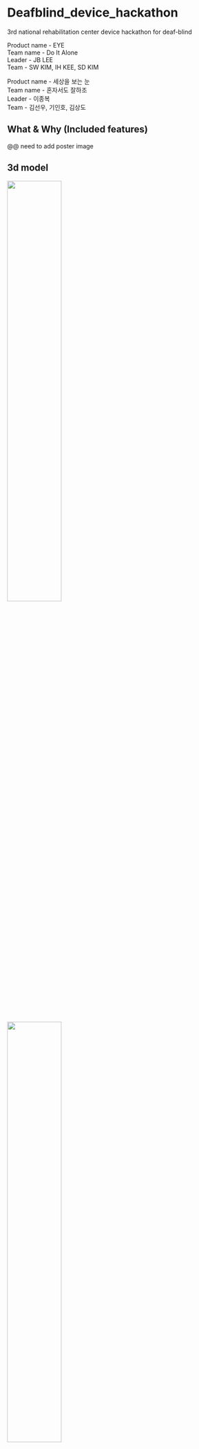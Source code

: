 # Deafblind_device_hackathon
3rd national rehabilitation center device hackathon for deaf-blind

Product name - EYE    
Team name - Do It Alone  
Leader - JB LEE  
Team - SW KIM, IH KEE, SD KIM

Product name - 세상을 보는 눈   
Team name - 혼자서도 잘하조  
Leader - 이종복  
Team - 김선우, 기인호, 김상도

## What & Why (Included features)
@@ need to add poster image

## 3d model
<img src="https://user-images.githubusercontent.com/41769238/187233177-0179fb16-1ae2-43b0-9ebe-1cd48d6d107b.png" width="50%"></img>
<img src="https://user-images.githubusercontent.com/41769238/187233165-c408e862-5ca7-48f4-af45-fe1b82cfd5b7.png" width="50%"></img>
<img src="https://user-images.githubusercontent.com/41769238/187233174-ec815071-a689-4df4-beea-48101546c60f.png" width="50%"></img>

## product
@@ need to change image    
<img src="https://user-images.githubusercontent.com/41769238/187233177-0179fb16-1ae2-43b0-9ebe-1cd48d6d107b.png" width="50%"></img>

## hardware list
Foldable cane - 1 pcs  
Raspberry-pi 4 - 1 pcs   
Raspberry-pi 3 b+ - 1pcs   
Huskey lens - 2 pcs     
vibration motor - 1 pcs     
2cell Lipo - 1 pcs    
switch - 6 pcs    
voltage step down module - 2 pcs    
usb C to usb A cable - 2 pcs    
Dot cell module - 1pcs  

## Dependency
### Master(Cane) raspberrypi
```
pip3 install random    
pip3 install msgpack-rpc-python      
pip3 install time     
pip3 install huskylib    
apt install libblutooth-dev    
```

### Slave(IoT system) raspberrypi
```
pip3 install random     
pip3 install msgpack-rpc-python     
pip3 install time     
pip3 install huskylib     
pip3 install pygame     
apt install libblutooth-dev    
```

## Auto start
### Master
```
sudo vi /etc/xdg/lxsession/LXDE-pi/autostart   
   
@sudo /home/hz/Desktop/client    
@/usr/bin/python3 /home/hz/Desktop/master_main.py   
#need to change to your directory
```

### Slave
```
sudo vi /etc/xdg/lxsession/LXDE-pi/autostart   
    
@sudo /home/hz/Desktop/simple_test
@/usr/bin/python3 /home/hz/Desktop/slave_main.py    
#need to change to your directory
```
## For Independent Cane usage
You should remove several codes in master_main.py

```
# line num 5
client = msgpackrpc.Client(msgpackrpc.Address("127.0.0.1", 3321))

# line num 43~50
	doorbell = client.call('readsend', 1)
	if doorbell != last_doorbel:
		doorbell = doorbell % 5
		print(f"{nameList[doorbell]} arrive!")
		GPIO.output(vib, GPIO.HIGH)
		time.sleep(2)
		GPIO.output(vib, GPIO.LOW)
		last_doorbell = doorbell


```
    

## hackathon poster
<img src="https://user-images.githubusercontent.com/41769238/187227556-c47e390f-88bd-43a0-a315-b4da69071ff2.png" width="90%"></img>
<img src="https://user-images.githubusercontent.com/41769238/187227565-e666563c-b61f-4928-a4c0-e60d37e2fba3.png" width="90%"></img>



